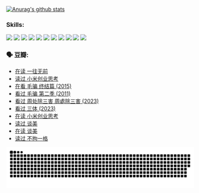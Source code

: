 
[![Anurag's github stats](https://github-readme-stats.vercel.app/api?username=w940853815)](https://github.com/anuraghazra/github-readme-stats)

### Skills:

<code><img height="32" src="https://cdn.jsdelivr.net/npm/simple-icons@v5/icons/python.svg"></code>
<code><img height="32" src="https://cdn.jsdelivr.net/npm/simple-icons@v5/icons/javascript.svg"></code>
<code><img height="32" src="https://cdn.jsdelivr.net/npm/simple-icons@v5/icons/django.svg"></code>
<code><img height="32" src="https://cdn.jsdelivr.net/npm/simple-icons@v5/icons/flask.svg"></code>
<code><img height="32" src="https://cdn.jsdelivr.net/npm/simple-icons@v5/icons/vuetify.svg"></code>
<code><img height="32" src="https://cdn.jsdelivr.net/npm/simple-icons@v5/icons/git.svg"></code>
<code><img height="32" src="https://cdn.jsdelivr.net/npm/simple-icons@v5/icons/docker.svg"></code>
<code><img height="32" src="https://cdn.jsdelivr.net/npm/simple-icons@v5/icons/postgresql.svg"></code>
<code><img height="32" src="https://cdn.jsdelivr.net/npm/simple-icons@v5/icons/elasticsearch.svg"></code>
<code><img height="32" src="https://cdn.jsdelivr.net/npm/simple-icons@v5/icons/macos.svg"></code>
<code><img height="32" src="https://cdn.jsdelivr.net/npm/simple-icons@v5/icons/linux.svg"></code>

### 🗣 豆瓣:

<!-- DOUBAN-ACTIVITIES:START -->
- [在读 一往无前](https://www.douban.com/people/136069238/status/4590507310/?_i=14753031)
- [读过 小米创业思考](https://www.douban.com/people/136069238/status/4590506983/?_i=14753031)
- [在看 毛骗 终结篇‎ (2015)](https://www.douban.com/people/136069238/status/4581971924/?_i=14753031)
- [看过 毛骗 第二季‎ (2011)](https://www.douban.com/people/136069238/status/4581971810/?_i=14753031)
- [看过 周处除三害 周處除三害‎ (2023)](https://www.douban.com/people/136069238/status/4575646701/?_i=14753031)
- [看过 三体‎ (2023)](https://www.douban.com/people/136069238/status/4574263039/?_i=14753031)
- [在读 小米创业思考](https://www.douban.com/people/136069238/status/4572047905/?_i=14753031)
- [读过 谈美](https://www.douban.com/people/136069238/status/4572047629/?_i=14753031)
- [在读 谈美](https://www.douban.com/people/136069238/status/4560861771/?_i=14753031)
- [读过 不拘一格](https://www.douban.com/people/136069238/status/4560861445/?_i=14753031)
<!-- DOUBAN-ACTIVITIES:END -->


![Snake animation](https://raw.githubusercontent.com/w940853815/w940853815/output/github-contribution-grid-snake.svg)

<!--
**w940853815/w940853815** is a ✨ _special_ ✨ repository because its `README.md` (this file) appears on your GitHub profile.

Here are some ideas to get you started:

- 🔭 I’m currently working on ...
- 🌱 I’m currently learning ...
- 👯 I’m looking to collaborate on ...
- 🤔 I’m looking for help with ...
- 💬 Ask me about ...
- 📫 How to reach me: ...
- 😄 Pronouns: ...
- ⚡ Fun fact: ...
-->
